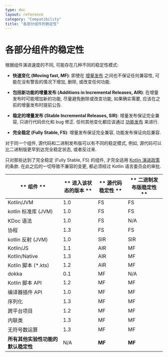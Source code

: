 ```yaml
---
type: doc
layout: reference
category: "Compatibility"
title: "各部分组件的稳定性"
---
```


# 各部分组件的稳定性

根据组件演进速度的不同, 可能存在几种不同的稳定性模式:
<a name="moving-fast"></a>
*   **快速变化 (Moving fast, MF)**: 即使在 [增量发布](kotlin-evolution.html#feature-releases-and-incremental-releases) 之间也不保证任何兼容性, 可能在没有警告的情况下增加, 删除, 或改变任何功能.

*   **包括新功能的增量发布 (Additions in Incremental Releases, AIR)**: 在增量发布时可能增加新的功能, 尽量避免删除或改变功能, 如果确实需要, 应该在之前的增量发布时提前公告.

*   **稳定的增量发布 (Stable Incremental Releases, SIR)**: 增量发布保证完全兼容, 只进行代码优化和 bug 修正. 任何其他变化都应该通过 [功能发布](kotlin-evolution.html#feature-releases-and-incremental-releases) 来进行.

<a name="fully-stable"></a>
*   **完全稳定 (Fully Stable, FS)**: 增量发布保证完全兼容, 功能发布保证向后兼容.

对于同一个组件, 源代码和二进制发布版可以有不同的稳定模式, 例如, 源代码可以比二进制版更早到达完全稳定状态, 或者反过来.

只对那些达到了完全稳定 (Fully Stable, FS) 的组件, 才完全适用 [Kotlin 演进政策](kotlin-evolution.html) 的条款.
在此之后的一切导致不兼容的变更, 都必须经过 Kotlin 语言委员会的审批.

|** 组件 **|** 进入该状态的版本 **|** 源代码稳定性 **|** 二进制发布版稳定性 **|
| --- | --- | --- | --- |
Kotlin/JVM | 1.0 | FS | FS |
kotlin 标准库 (JVM) | 1.0 | FS | FS
KDoc 语法 | 1.0 | FS | N/A
协程 | 1.3 | FS | FS
kotlin 反射 (JVM) | 1.0 | SIR | SIR
Kotlin/JS | 1.1 | AIR | MF
Kotlin/Native | 1.3 | AIR | MF
Kotlin 脚本 (*.kts) | 1.2 | AIR | MF
dokka | 0.1 | MF | N/A
Kotlin 脚本 API | 1.2 | MF | MF
编译器插件 API | 1.0 | MF | MF
序列化 | 1.3 | MF | MF
跨平台项目 | 1.2 | MF | MF
内联类 | 1.3 | MF | MF
无符号数运算 | 1.3 | MF | MF
**所有其他实验性功能的默认稳定性** | N/A | **MF** | **MF**
